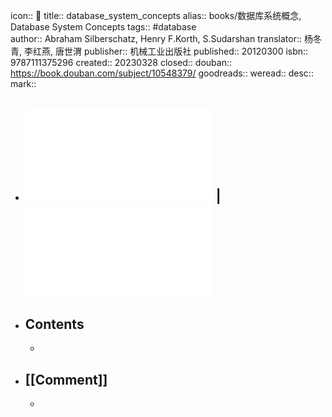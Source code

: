 icon:: 📖
title:: database_system_concepts
alias:: books/数据库系统概念, Database System Concepts
tags:: #database  
author:: Abraham Silberschatz, Henry F.Korth, S.Sudarshan
translator:: 杨冬青, 李红燕, 唐世渭
publisher:: 机械工业出版社
published:: 20120300
isbn:: 9787111375296
created:: 20230328
closed:: 
douban:: https://book.douban.com/subject/10548379/
goodreads:: 
weread:: 
desc:: 
mark::

- ## ![Database System Concepts](../assets/book_database_system_concepts_6th_edition.pdf) | ![数据库系统概念](../assets/book_数据库系统概念.pdf)
- ## Contents
  -
- ## [[Comment]]
  -